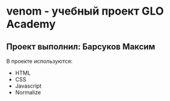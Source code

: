 # venom - учебный проект GLO Academy
## Проект выполнил: Барсуков Максим

В проекте используются:
- HTML
- CSS
- Javascript
- Normalize

